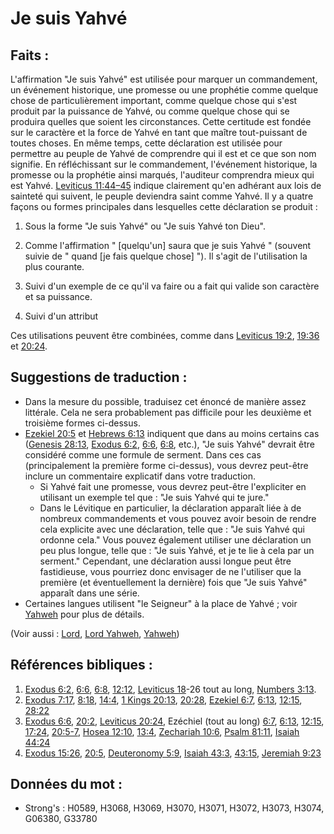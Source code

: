 # Je suis Yahvé

## Faits :

L'affirmation "Je suis Yahvé" est utilisée pour marquer un commandement, un événement historique, une promesse ou une prophétie comme quelque chose de particulièrement important, comme quelque chose qui s'est produit par la puissance de Yahvé, ou comme quelque chose qui se produira quelles que soient les circonstances. Cette certitude est fondée sur le caractère et la force de Yahvé en tant que maître tout-puissant de toutes choses. En même temps, cette déclaration est utilisée pour permettre au peuple de Yahvé de comprendre qui il est et ce que son nom signifie. En réfléchissant sur le commandement, l'événement historique, la promesse ou la prophétie ainsi marqués, l'auditeur comprendra mieux qui est Yahvé. [Leviticus 11:44–45](rc://en/tn/help/lev/11/44) indique clairement qu'en adhérant aux lois de sainteté qui suivent, le peuple deviendra saint comme Yahvé. Il y a quatre façons ou formes principales dans lesquelles cette déclaration se produit :

1. Sous la forme "Je suis Yahvé" ou "Je suis Yahvé ton Dieu".

2. Comme l'affirmation " [quelqu'un] saura que je suis Yahvé " (souvent suivie de " quand [je fais quelque chose] "). Il s'agit de l'utilisation la plus courante.

3. Suivi d'un exemple de ce qu'il va faire ou a fait qui valide son caractère et sa puissance.

4. Suivi d'un attribut

Ces utilisations peuvent être combinées, comme dans [Leviticus 19:2](rc://en/tn/help/lev/19/02), [19:36](rc://en/tn/help/lev/19/36) et [20:24](rc://en/tn/help/lev/20/24).

## Suggestions de traduction :

* Dans la mesure du possible, traduisez cet énoncé de manière assez littérale. Cela ne sera probablement pas difficile pour les deuxième et troisième formes ci-dessus.
* [Ezekiel 20:5](rc://en/tn/help/ezk/20/05) et [Hebrews 6:13](rc://en/tn/help/heb/06/13) indiquent que dans au moins certains cas ([Genesis 28:13](rc://en/tn/help/gen/28/13), [Exodus 6:2](rc://en/tn/help/exo/06/02), [6:6](rc://en/tn/help/exo/06/06), [6:8](rc://en/tn/help/exo/06/08), etc.), "Je suis Yahvé" devrait être considéré comme une formule de serment. Dans ces cas (principalement la première forme ci-dessus), vous devrez peut-être inclure un commentaire explicatif dans votre traduction.
  * Si Yahvé fait une promesse, vous devrez peut-être l'expliciter en utilisant un exemple tel que : "Je suis Yahvé qui te jure."
  * Dans le Lévitique en particulier, la déclaration apparaît liée à de nombreux commandements et vous pouvez avoir besoin de rendre cela explicite avec une déclaration, telle que : "Je suis Yahvé qui ordonne cela." Vous pouvez également utiliser une déclaration un peu plus longue, telle que : "Je suis Yahvé, et je te lie à cela par un serment." Cependant, une déclaration aussi longue peut être fastidieuse, vous pourriez donc envisager de ne l'utiliser que la première (et éventuellement la dernière) fois que "Je suis Yahvé" apparaît dans une série.
* Certaines langues utilisent "le Seigneur" à la place de Yahvé ; voir [Yahweh](../kt/yahweh.md) pour plus de détails.

(Voir aussi : [Lord](../kt/lord.md), [Lord Yahweh](../kt/lordyahweh.md), [Yahweh](../kt/yahweh.md))

## Références bibliques :

1. [Exodus 6:2](rc://en/tn/help/exo/06/02), [6:6](rc://en/tn/help/exo/06/06), [6:8](rc://en/tn/help/exo/06/08), [12:12](rc://en/tn/help/exo/12/12), [Leviticus 18](rc://en/tn/help/lev/18/01)-26 tout au long, [Numbers 3:13](rc://en/tn/help/num/03/13).
2. [Exodus 7:17](rc://en/tn/help/exo/07/17), [8:18](rc://en/tn/help/exo/08/18), [14:4](rc://en/tn/help/exo/14/04), [1 Kings 20:13](rc://en/tn/help/1ki/20/13), [20:28](rc://en/tn/help/1ki/20/28), [Ezekiel 6:7](rc://en/tn/help/ezk/06/07), [6:13](rc://en/tn/help/ezk/06/13), [12:15](rc://en/tn/help/ezk/12/15), [28:22](rc://en/tn/help/ezk/28/22)
3. [Exodus 6:6](rc://en/tn/help/exo/06/06), [20:2](rc://en/tn/help/exo/20/02), [Leviticus 20:24](rc://en/tn/help/lev/20/24), Ezéchiel (tout au long) [6:7](rc://en/tn/help/ezk/06/07), [6:13](rc://en/tn/help/ezk/06/13), [12:15](rc://en/tn/help/ezk/12/15), [17:24](rc://en/tn/help/ezk/17/24), [20:5-7](rc://en/tn/help/ezk/20/05), [Hosea 12:10](rc://en/tn/help/hos/12/10), [13:4](rc://en/tn/help/hos/13/04), [Zechariah 10:6](rc://en/tn/help/zec/10/06), [Psalm 81:11](rc://en/tn/help/psa/81/11), [Isaiah 44:24](rc://en/tn/help/isa/44/24)
4. [Exodus 15:26](rc://en/tn/help/exo/15/26), [20:5](rc://en/tn/help/exo/20/05), [Deuteronomy 5:9](rc://en/tn/help/deu/05/09), [Isaiah 43:3](rc://en/tn/help/isa/43/03), [43:15](rc://en/tn/help/isa/43/15), [Jeremiah 9:23](rc://en/tn/help/jer/09/23)

## Données du mot :

* Strong's : H0589, H3068, H3069, H3070, H3071, H3072, H3073, H3074, G06380, G33780
